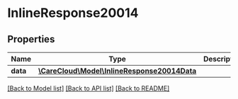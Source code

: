 # InlineResponse20014

## Properties
Name | Type | Description | Notes
------------ | ------------- | ------------- | -------------
**data** | [**\CareCloud\Model\InlineResponse20014Data**](InlineResponse20014Data.md) |  | [optional] 

[[Back to Model list]](../../README.md#documentation-for-models) [[Back to API list]](../../README.md#documentation-for-api-endpoints) [[Back to README]](../../README.md)

